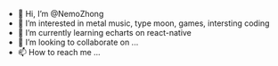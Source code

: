 - 👋 Hi, I’m @NemoZhong
- 👀 I’m interested in metal music, type moon, games, intersting coding
- 🌱 I’m currently learning echarts on react-native
- 💞️ I’m looking to collaborate on ...
- 📫 How to reach me ...

<!---
NemoZhong/NemoZhong is a ✨ special ✨ repository because its `README.md` (this file) appears on your GitHub profile.
You can click the Preview link to take a look at your changes.
--->
